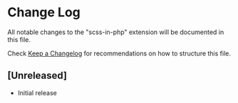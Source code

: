# Change Log

All notable changes to the "scss-in-php" extension will be documented in this file.

Check [Keep a Changelog](http://keepachangelog.com/) for recommendations on how to structure this file.

## [Unreleased]

- Initial release